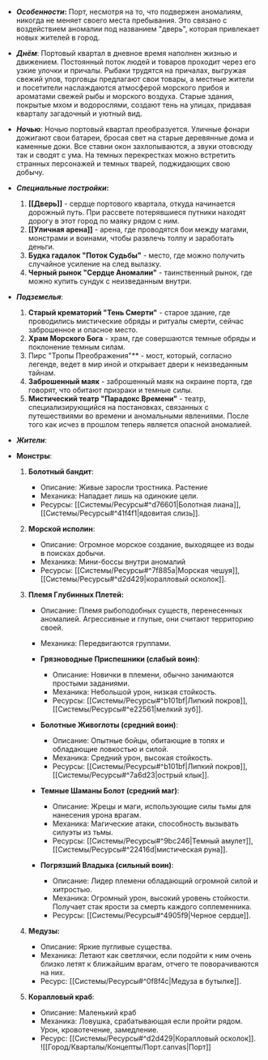 - **_Особенности_:**
    Порт, несмотря на то, что подвержен аномалиям, никогда не меняет своего места пребывания. Это связано с воздействием аномалии под названием "дверь", которая привлекает новых жителей в город.

- **_Днём_**:
	Портовый квартал в дневное время наполнен жизнью и движением. Постоянный поток людей и товаров проходит через его узкие улочки и причалы. Рыбаки трудятся на причалах, выгружая свежий улов, торговцы предлагают свои товары, а местные жители и посетители наслаждаются атмосферой морского прибоя и ароматами свежей рыбы и морского воздуха. Старые здания, покрытые мхом и водорослями, создают тень на улицах, придавая кварталу загадочный и уютный вид.

- **_Ночью_**:
	Ночью портовый квартал преобразуется. Уличные фонари дожигают свои батареи, бросая свет на старые деревянные дома и каменные доки. Все ставни окон захлопываются, а звуки отовсюду так и сводят с ума. На темных перекрестках можно встретить странных персонажей и темных тварей, поджидающих свою добычу. 

- **_Специальные постройки_:**
    1. **[[Дверь]]** - сердце портового квартала, откуда начинается дорожный путь. При рассвете потерявшиеся путники находят дорогу в этот город по маяку рядом с ним.
    2. **[[Уличная арена]]** - арена, где проводятся бои между магами, монстрами и воинами, чтобы развлечь толпу и заработать деньги.
    3. **Будка гадалок "Поток Судьбы"** - место, где можно получить случайное усиление на след вылазку.
    4. **Черный рынок "Сердце Аномалии"** - таинственный рынок, где можно купить сундук с неизведанным внутри.

- **_Подземелья_**:
	1. **Старый крематорий "Тень Смерти"** - старое здание, где проводились мистические обряды и ритуалы смерти, сейчас заброшенное и опасное место.
	2. **Храм Морского Бога** - храм, где совершаются темные обряды и поклонение темным силам.
	3. Пирс "Тропы Преображения"** - мост, который, согласно легенде, ведет в мир иной и открывает двери к неизведанным тайнам.
	4. **Заброшенный маяк** - заброшенный маяк на окраине порта, где говорят, что обитают призраки и темные силы.
	5. **Мистический театр "Парадокс Времени"** - театр, специализирующийся на постановках, связанных с путешествиями во времени и аномальными явлениями. После того как исчез в прошлом теперь является опасной аномалией.

- _**Жители**_:
	 

- **Монстры**:
	1. **Болотный бандит**:
	    - Описание: Живые заросли тростника. Растение
	    - Механика: Нападает лишь на одинокие цели.
	    - Ресурсы: [[Системы/Ресурсы#^d76601|Болотная лиана]], [[Системы/Ресурсы#^41f4f1|ядовитая слизь]].
	2. **Морской исполин**:
	    - Описание: Огромное морское создание, выходящее из воды в поисках добычи.
	    - Механика: Мини-боссы внутри аномалий
	    - Ресурсы: [[Системы/Ресурсы#^7f885a|Морская чешуя]], [[Системы/Ресурсы#^d2d429|коралловый осколок]].
	      
	3. **Племя Глубинных Плетей:**
		- Описание: Племя рыбоподобных существ, перенесенных аномалией. Агрессивные и глупые, они считают территорию своей.
		- Механика: Передвигаются группами.
	  
		- **Грязноводные Приспешники (слабый воин)**:
		    - Описание: Новички в племени, обычно занимаются простыми заданиями.
		    - Механика: Небольшой урон, низкая стойкость.
		    - Ресурсы: [[Системы/Ресурсы#^b101bf|Липкий покров]], [[Системы/Ресурсы#^e22561|мелкий зуб]].
	      
		- **Болотные Живоглоты (средний воин)**:
		    - Описание: Опытные бойцы, обитающие в топях и обладающие ловкостью и силой.
		    - Механика: Средний урон, высокая стойкость.
		    - Ресурсы: [[Системы/Ресурсы#^b101bf|Липкий покров]],  [[Системы/Ресурсы#^7a6d23|острый клык]].
	
		- **Темные Шаманы Болот (средний маг)**:
		    - Описание: Жрецы и маги, использующие силы тьмы для нанесения урона врагам.
		    - Механика: Магические атаки, способность вызывать силуэты из тьмы.
		    - Ресурсы:  [[Системы/Ресурсы#^9bc246|Темный амулет]],  [[Системы/Ресурсы#^22416d|мистическая руна]].
	      
		- **Погрязший Владыка (сильный воин)**:
		    - Описание: Лидер племени обладающий огромной силой и хитростью.
		    - Механика: Огромный урон, высокий уровень стойкости. Получает стак ярости за смерть каждого соплеменника.
		    - Ресурсы: [[Системы/Ресурсы#^4905f9|Черное сердце]].
	
	4. **Медузы:**
		- Описание: Яркие пугливые существа.
		- Механика: Летают как светлячки, если подойти к ним очень близко летят к ближайшим врагам, отчего те поворачиваются на них.
		- Ресурс: [[Системы/Ресурсы#^0f8f4c|Медуза в бутылке]].
		  
	5. **Коралловый краб**:
		- Описание: Маленький краб
		- Механика: Ловушка, срабатывающая если пройти рядом. Урон, кровотечение, замедление.
		- Ресурс: [[Системы/Ресурсы#^d2d429|Коралловый осколок]].
![[Город/Кварталы/Концепты/Порт.canvas|Порт]]